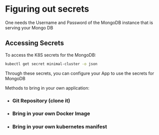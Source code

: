 # Figuring out secrets

One needs the Username and Password of the MongoDB instance that is serving your Mongo DB

## Accessing Secrets

To access the K8S secrets for the MongoDB:

```sh
kubectl get secret minimal-cluster -o json
```

Through these secrets, you can configure your App to use the secrets for MongoDB

Methods to bring in your own application:

- ### Git Repository (clone it)

- ### Bring in your own Docker Image

- ### Bring in your own kubernetes manifest
